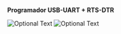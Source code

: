 **Programador USB-UART + RTS-DTR**

![Optional Text](../USB-UART/img/progm.png)
![Optional Text](../img/diagram.png)
